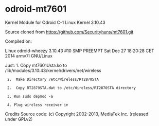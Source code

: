 # odroid-mt7601
Kernel Module for Odroid C-1 Linux Kernel 3.10.43

Source cloned from https://github.com/Securityhuns/mt7601.git

Compiled on:

  Linux odroid-wheezy 3.10.43 #10 SMP PREEMPT Sat Dec 27 18:20:28 CET 2014 armv7l GNU/Linux

Just: 
     1.  Copy mt7601Usta.ko to /lib/modules/3.10.43/kernel/drivers/net/wireless
     
     2.  Make Directory /etc/Wireless/RT2870STA

     2.  Copy RT2870STA.dat to /etc/Wireless/RT2870STA directory

     3. Run sudo depmod -a
     
     4. Plug wireless receiver in
     
Credits Source code: (c) Copyright 2002-2013, MediaTek Inc. (released under GPLv2)
